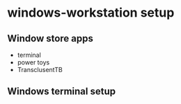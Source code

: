 # windows-workstation setup

## Window store apps
- terminal
- power toys
- TransclusentTB

## Windows terminal setup
